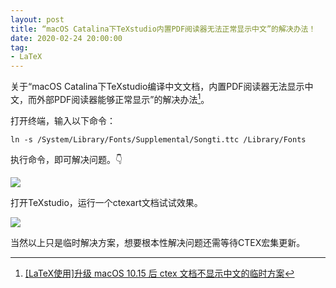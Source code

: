 ```yaml
---
layout: post
title: “macOS Catalina下TeXstudio内置PDF阅读器无法正常显示中文”的解决办法！
date: 2020-02-24 20:00:00
tag: 
- LaTeX
---
```


关于“macOS Catalina下TeXstudio编译中文文档，内置PDF阅读器无法显示中文，而外部PDF阅读器能够正常显示”的解决办法[^1]。

 打开终端，输入以下命令：

```
ln -s /System/Library/Fonts/Supplemental/Songti.ttc /Library/Fonts 
```

执行命令，即可解决问题。👇

![](https://tva1.sinaimg.cn/large/0082zybply1gc7jqtojbkj30iy0d9t9d.jpg)

打开TeXstudio，运行一个ctexart文档试试效果。

![](https://tva1.sinaimg.cn/large/0082zybply1gc7jriys77j314c0o0dip.jpg)

当然以上只是临时解决方案，想要根本性解决问题还需等待CTEX宏集更新。

[^1]:  [[LaTeX使用]升级 macOS 10.15 后 ctex 文档不显示中文的临时方案](https://zhuanlan.zhihu.com/p/90404943)

